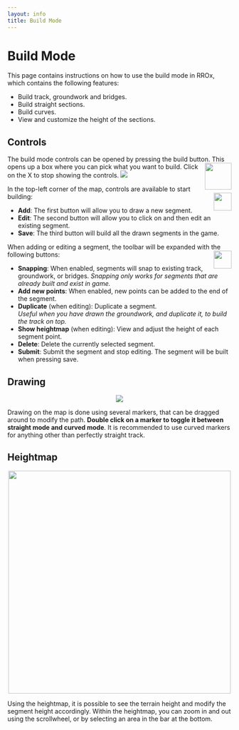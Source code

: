 ```yaml
---
layout: info
title: Build Mode
---
```


# Build Mode

This page contains instructions on how to use the build mode in RROx, which contains the following features:

 - Build track, groundwork and bridges.
 - Build straight sections.
 - Build curves.
 - View and customize the height of the sections.

## Controls

The build mode controls can be opened by pressing the build button.
<img style="float: right;" src="/RROx/images/build-mode.JPG" width="60">
This opens up a box where you can pick what you want to build. Click on the X to stop showing the controls.
<img src="/RROx/images/build-mode-type.JPG">

In the top-left corner of the map, controls are available to start building:
<img style="float: right;" src="/RROx/images/build-mode-toolbar.JPG" width="40">

 - **Add**: The first button will allow you to draw a new segment.
 - **Edit**: The second button will allow you to click on and then edit an existing segment.
 - **Save**: The third button will build all the drawn segments in the game.

When adding or editing a segment, the toolbar will be expanded with the following buttons:
<img style="float: right;" src="/RROx/images/build-mode-segment-toolbar.JPG" width="40">

 - **Snapping**: When enabled, segments will snap to existing track, groundwork, or bridges.
   *Snapping only works for segments that are already built and exist in game.*
 - **Add new points**: When enabled, new points can be added to the end of the segment.
 - **Duplicate** (when editing): Duplicate a segment.<br>
   *Useful when you have drawn the groundwork, and duplicate it, to build the track on top.*
 - **Show heightmap** (when editing): View and adjust the height of each segment point.
 - **Delete**: Delete the currently selected segment.
 - **Submit**: Submit the segment and stop editing. The segment will be built when pressing save.

## Drawing

<div style="text-align: center"><img src="/RROx/images/build-mode-drawing.JPG"></div>

Drawing on the map is done using several markers, that can be dragged around to modify the path. **Double click on a marker to toggle it between straight mode and curved mode**. It is recommended to use curved markers for anything other than perfectly straight track.

## Heightmap

<div style="text-align: center"><img src="/RROx/images/build-mode-heightmap.JPG" width="500"></div>

Using the heightmap, it is possible to see the terrain height and modify the segment height accordingly.
Within the heightmap, you can zoom in and out using the scrollwheel, or by selecting an area in the bar at the bottom.